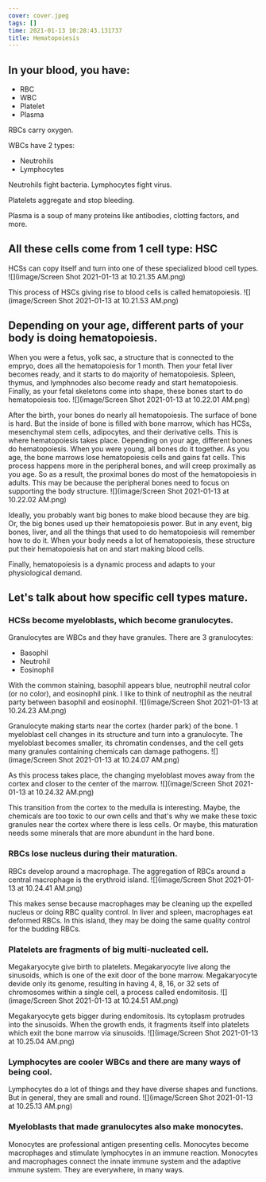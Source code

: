 ```yaml
---
cover: cover.jpeg
tags: []
time: 2021-01-13 10:28:43.131737
title: Hematopoiesis
---
```


## In your blood, you have:

- RBC
- WBC
- Platelet
- Plasma

RBCs carry oxygen.

WBCs have 2 types:

- Neutrohils
- Lymphocytes

Neutrohils fight bacteria.
Lymphocytes fight virus.

Platelets aggregate and stop bleeding.

Plasma is a soup of many proteins like antibodies, clotting factors, and more.

## All these cells come from 1 cell type: HSC

HCSs can copy itself and turn into one of these specialized blood cell types.
![](image/Screen Shot 2021-01-13 at 10.21.35 AM.png)

This process of HSCs giving rise to blood cells is called hematopoiesis.
![](image/Screen Shot 2021-01-13 at 10.21.53 AM.png)

## Depending on your age, different parts of your body is doing hematopoiesis.

When you were a fetus, yolk sac, a structure that is connected to the empryo, does all the hematopoiesis for 1 month.
Then your fetal liver becomes ready, and it starts to do majority of hematopoiesis.
Spleen, thymus, and lymphnodes also become ready and start hematopoiesis.
Finally, as your fetal skeletons come into shape, these bones start to do hematopoiesis too.
![](image/Screen Shot 2021-01-13 at 10.22.01 AM.png)

After the birth, your bones do nearly all hematopoiesis.
The surface of bone is hard.
But the inside of bone is filled with bone marrow, which has HCSs, mesenchymal stem cells, adipocytes, and their derivative cells.
This is where hematopoiesis takes place.
Depending on your age, different bones do hematopoiesis.
When you were young, all bones do it together.
As you age, the bone marrows lose hematopoiesis cells and gains fat cells.
This process happens more in the peripheral bones, and will creep proximally as you age.
So as a result, the proximal bones do most of the hematopoiesis in adults.
This may be because the peripheral bones need to focus on supporting the body structure.
![](image/Screen Shot 2021-01-13 at 10.22.02 AM.png)

Ideally, you probably want big bones to make blood because they are big.
Or, the big bones used up their hematopoiesis power.
But in any event, big bones, liver, and all the things that used to do hematopoiesis will remember how to do it.
When your body needs a lot of hematopoiesis, these structure put their hematopoiesis hat on and start making blood cells.

Finally, hematopoiesis is a dynamic process and adapts to your physiological demand.

## Let's talk about how specific cell types mature.

### HCSs become myeloblasts, which become granulocytes.

Granulocytes are WBCs and they have granules.
There are 3 granulocytes:

- Basophil
- Neutrohil
- Eosinophil

With the common staining, basophil appears blue, neutrophil neutral color (or no color), and eosinophil pink.
I like to think of neutrophil as the neutral party between basophil and eosinophil.
![](image/Screen Shot 2021-01-13 at 10.24.23 AM.png)

Granulocyte making starts near the cortex (harder park) of the bone.
1 myeloblast cell changes in its structure and turn into a granulocyte.
The myeloblast becomes smaller, its chromatin condenses, and the cell gets many granules containing chemicals can damage pathogens.
![](image/Screen Shot 2021-01-13 at 10.24.07 AM.png)

As this process takes place, the changing myeloblast moves away from the cortex and closer to the center of the marrow.
![](image/Screen Shot 2021-01-13 at 10.24.32 AM.png)

This transition from the cortex to the medulla is interesting.
Maybe, the chemicals are too toxic to our own cells and that's why we make these toxic granules near the cortex where there is less cells.
Or maybe, this maturation needs some minerals that are more abundunt in the hard bone.

### RBCs lose nucleus during their maturation.

RBCs develop around a macrophage.
The aggregation of RBCs around a central macrophage is the erythroid island.
![](image/Screen Shot 2021-01-13 at 10.24.41 AM.png)

This makes sense because macrophages may be cleaning up the expelled nucleus or doing RBC quality control.
In liver and spleen, macrophages eat deformed RBCs.
In this island, they may be doing the same quality control for the budding RBCs.

### Platelets are fragments of big multi-nucleated cell.

Megakaryocyte give birth to platelets.
Megakaryocyte live along the sinusoids, which is one of the exit door of the bone marrow.
Megakaryocyte devide only its genome, resulting in having 4, 8, 16, or 32 sets of chromosomes within a single cell, a process called endomitosis.
![](image/Screen Shot 2021-01-13 at 10.24.51 AM.png)

Megakaryocyte gets bigger during endomitosis.
Its cytoplasm protrudes into the sinusoids.
When the growth ends, it fragments itself into platelets which exit the bone marrow via sinusoids.
![](image/Screen Shot 2021-01-13 at 10.25.04 AM.png)

### Lymphocytes are cooler WBCs and there are many ways of being cool.

Lymphocytes do a lot of things and they have diverse shapes and functions.
But in general, they are small and round.
![](image/Screen Shot 2021-01-13 at 10.25.13 AM.png)

### Myeloblasts that made granulocytes also make monocytes.

Monocytes are professional antigen presenting cells.
Monocytes become macrophages and stimulate lymphocytes in an immune reaction.
Monocytes and macrophages connect the innate immune system and the adaptive immune system.
They are everywhere, in many ways.
